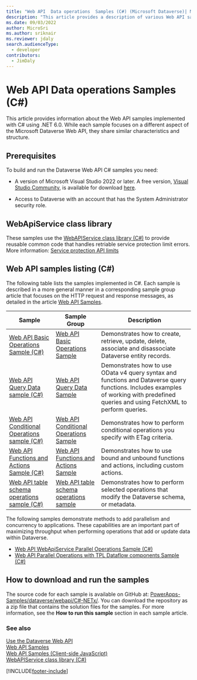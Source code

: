 ```yaml
---
title: "Web API  Data operations  Samples (C#) (Microsoft Dataverse)| Microsoft Docs"
description: "This article provides a description of various Web API samples that are implemented using C#"
ms.date: 09/03/2022
author: MicroSri
ms.author: sriknair
ms.reviewer: jdaly
search.audienceType:
  - developer
contributors:
  - JimDaly
---
```


# Web API Data operations Samples (C#)

This article provides information about the Web API samples implemented with C# using .NET 6.0. While each sample focuses on a different aspect of the Microsoft Dataverse Web API, they share similar characteristics and structure.

<a name="bkmk_prerequisites"></a>

## Prerequisites

To build and run the Dataverse Web API C# samples you need:

- A version of Microsoft Visual Studio 2022 or later. A free version, [Visual Studio Community](https://visualstudio.microsoft.com/vs/community/), is available for download [here](https://visualstudio.microsoft.com/downloads/).

- Access to Dataverse with an account that has the System Administrator security role.

## WebApiService class library

These samples use the [WebAPIService class library (C#)](samples/webapiservice.md) to provide reusable common code that handles retriable service protection limit errors. More information: [Service protection API limits](../api-limits.md)

<a name="bkmk_webApiSamplesListing"></a>

## Web API samples listing (C#)

The following table lists the samples implemented in C#. Each sample is described in a more general manner in a corresponding sample group article that focuses on the HTTP request and response messages, as detailed in the article [Web API Samples](web-api-samples.md).

|Sample|Sample Group|Description|
|------|-----------|------------|
|[Web API Basic Operations Sample (C#)](samples/webapiservice-basic-operations.md)| [Web API Basic Operations Sample](web-api-basic-operations-sample.md)|Demonstrates how to create, retrieve, update, delete, associate and disassociate Dataverse entity records.|
|[Web API Query Data sample (C#)](samples/webapiservice-query-data.md)| [Web API Query Data Sample](web-api-query-data-sample.md)| Demonstrates how to use OData v4 query syntax and functions and Dataverse query functions. Includes examples of working with predefined queries and using FetchXML to perform queries. |
|[Web API Conditional Operations sample (C#)](samples/webapiservice-conditional-operations.md)| [Web API Conditional Operations Sample](web-api-conditional-operations-sample.md) | Demonstrates how to perform conditional operations you specify with ETag criteria.|
|[Web API Functions and Actions Sample (C#)](samples/webapiservice-functions-and-actions.md)|[Web API Functions and Actions Sample](web-api-functions-actions-sample.md)| Demonstrates how to use bound and unbound functions and actions, including custom actions.|
|[Web API table schema operations sample (C#)](samples/webapiservice-metadata-operations.md)|[Web API table schema operations sample](web-api-metadata-operations-sample.md)|Demonstrates how to perform selected operations that modify the Dataverse schema, or metadata.|

The following samples demonstrate methods to add parallelism and concurrency to applications. These capabilities are an important part of maximizing throughput when performing operations that add or update data within Dataverse.

- [Web API WebApiService Parallel Operations Sample (C#)](samples/webapiservice-parallel-operations.md)
- [Web API Parallel Operations with TPL Dataflow components Sample (C#)](samples/webapiservice-tpl-dataflow-parallel-operations.md)

<a name="bkmk_howDownloadRun"></a>

## How to download and run the samples

The source code for each sample is available on GitHub at: [PowerApps-Samples/dataverse/webapi/C#-NETx/](https://github.com/microsoft/PowerApps-Samples/tree/master/dataverse/webapi/CSharp-NETx). You can download the repository as a zip file that contains the solution files for the samples. For more information, see the **How to run this sample** section in each sample article.

### See also

[Use the Dataverse Web API](overview.md)<br />
[Web API Samples](web-api-samples.md)<br />
[Web API Samples (Client-side JavaScript)](web-api-samples-client-side-javascript.md)<br />
[WebAPIService class library (C#)](samples/webapiservice.md)<br />

[!INCLUDE[footer-include](../../../includes/footer-banner.md)]
